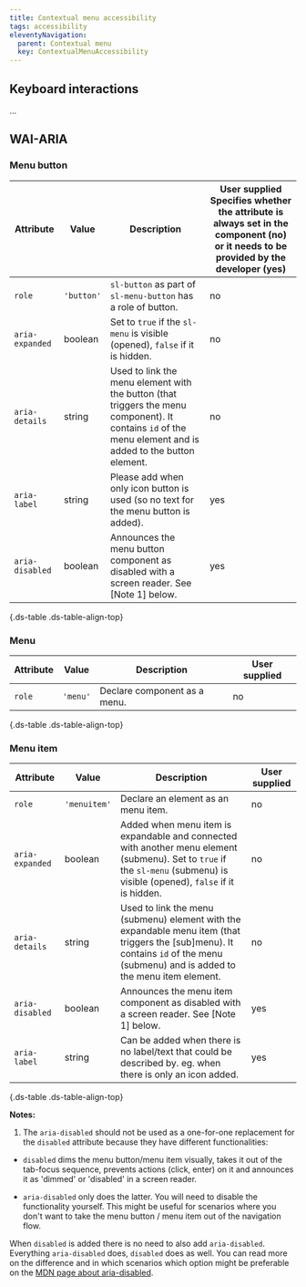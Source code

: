 ```yaml
---
title: Contextual menu accessibility
tags: accessibility
eleventyNavigation:
  parent: Contextual menu
  key: ContextualMenuAccessibility
---
```


<section> 

## Keyboard interactions

...

</section>

<section> 

## WAI-ARIA

<section>

### Menu button

<div class="ds-table-wrapper">

|Attribute|Value|Description|User supplied  <sl-icon name="info" aria-describedby="tooltip1" size="md"></sl-icon><sl-tooltip id="tooltip1">Specifies whether the attribute is always set in the component (no) or it needs to be provided by the developer (yes)</sl-tooltip>|
|-|-|-|-|
|`role`|`'button'`|`sl-button` as part of `sl-menu-button` has a role of button.|no|
|`aria-expanded`|boolean|Set to `true` if the `sl-menu` is visible (opened), `false` if it is hidden.|no|
|`aria-details`|string|Used to link the menu element with the button (that triggers the menu component). It contains `id` of the menu element and is added to the button element.|no|
|`aria-label`|string|Please add when only icon button is used (so no text for the menu button is added).|yes|
|`aria-disabled`|boolean|Announces the menu button component as disabled with a screen reader. See [Note 1] below.|yes|

{.ds-table .ds-table-align-top}

</div>
</section>

<section>

### Menu

<div class="ds-table-wrapper">

|Attribute|Value|Description|User supplied  <sl-icon name="info" aria-describedby="tooltip1" size="md"></sl-icon>|
|-|-|-|-|
|`role`|`'menu'`|Declare component as a menu.|no|

{.ds-table .ds-table-align-top}

</div>
</section>

<section>

### Menu item

<div class="ds-table-wrapper">

|Attribute|Value|Description|User supplied  <sl-icon name="info" aria-describedby="tooltip1" size="md"></sl-icon>|
|-|-|-|-|
|`role`|`'menuitem'`|Declare an element as an menu item.|no|
|`aria-expanded`|boolean|Added when menu item is expandable and connected with another menu element (submenu). Set to `true` if the `sl-menu` (submenu) is visible (opened), `false` if it is hidden.|no|
|`aria-details`|string|Used to link the menu (submenu) element with the expandable menu item (that triggers the \[sub\]menu). It contains `id` of the menu (submenu) and is added to the menu item element.|no|
|`aria-disabled`|boolean|Announces the menu item component as disabled with a screen reader. See [Note 1] below.|yes|
|`aria-label`|string|Can be added when there is no label/text that could be described by. eg. when there is only an icon added.|yes|

{.ds-table .ds-table-align-top}

</div>

</section>

**Notes:**
1. The `aria-disabled` should not be used as a one-for-one replacement for the `disabled` attribute because they have different functionalities:

- `disabled` dims the menu button/menu item visually, takes it out of the tab-focus sequence, prevents actions (click, enter) on it and announces it as 'dimmed' or 'disabled' in a screen reader.

- `aria-disabled` only does the latter. You will need to disable the functionality yourself. This might be useful for scenarios where you don't want to take the menu button / menu item out of the navigation flow.

When `disabled` is added there is no need to also add `aria-disabled`. Everything `aria-disabled` does, `disabled` does as well. You can read more on the difference and in which scenarios which option might be preferable on the [MDN page about aria-disabled](https://developer.mozilla.org/en-US/docs/Web/Accessibility/ARIA/Attributes/aria-disabled).

</section>
